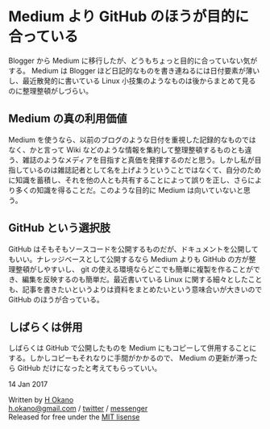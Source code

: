 # Medium より GitHub のほうが目的に合っている

Blogger から Medium に移行したが、どうもちょっと目的に合っていない気がする。 Medium は Blogger ほど日記的なものを書き連ねるには日付要素が薄いし、最近散発的に書いている Linux 小技集のようなものは後からまとめて見るのに整理整頓がしづらい。

## Medium の真の利用価値

Medium を使うなら、以前のブログのような日付を重視した記録的なものではなく、かと言って Wiki などのような情報を集約して整理整頓するものとも違う、雑誌のようなメディアを目指すと真価を発揮するのだと思う。しかし私が目指しているのは雑誌記者として名を上げようということではなくて、自分のために知識を蓄積し、それを他の人とも共有することによって誤りを正し、さらにより多くの知識を得ることだ。このような目的に Medium は向いていないと思う。

## GitHub という選択肢

GitHub はそもそもソースコードを公開するものだが、ドキュメントを公開してもいい。ナレッジベースとして公開するなら Medium よりも GitHub の方が整理整頓がしやすいし、 git の使える環境ならどこでも簡単に複製を作ることができ、編集を反映するのも簡単だ。最近書いている Linux に関する細々としたことも、記事を書きたいというよりは資料をまとめたいという意味合いが大きいので GitHub のほうが合っている。

## しばらくは併用

しばらくは GitHub で公開したものを Medium にもコピーして併用することにする。しかしコピーもそれなりに手間がかかるので、 Medium の更新が滞ったら GitHub だけになったと考えてもらっていい。

14 Jan 2017

Written by [H Okano](https://github.com/officeokano)  
h.okano@gmail.com /
[twitter](https://twitter.com/messages/compose?recipient_id=10862) /
[messenger](https://m.me/okano)  
Released for free under the [MIT lisense](https://opensource.org/licenses/mit-license.php)
